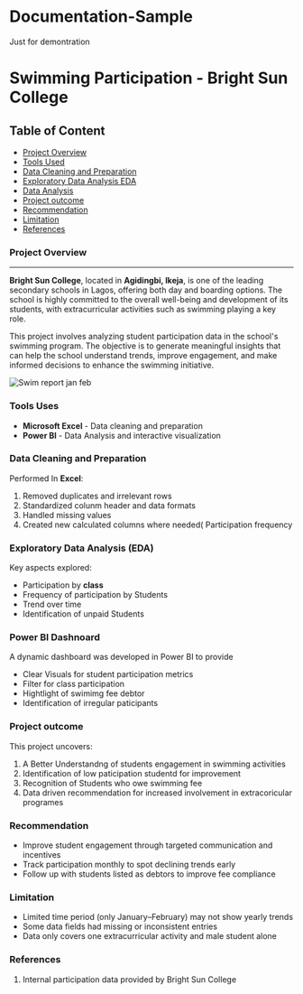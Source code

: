 # Documentation-Sample
Just for demontration
# Swimming Participation  - Bright Sun College 

## Table of Content
- [Project Overview](#project-overview)
- [Tools Used](#tools-used)
- [Data Cleaning and Preparation](#Data-Cleaning-and-Preparation)
- [Exploratory Data Analysis EDA](#Exploratory-Data-Analysis-eda)
- [Data Analysis](#data-analysis)
- [Project outcome](#project-outcome)
- [Recommendation](#recommendation)
- [Limitation ](#Limitation)
- [References ](#References)


### Project Overview
---
**Bright Sun College**, located in **Agidingbi, Ikeja**, is one of the leading secondary schools in Lagos, offering both day and boarding options. The school is highly committed to the overall well-being and development of its students, with extracurricular activities such as swimming playing a key role.

This project involves analyzing student participation data in the school's swimming program. The objective is to generate meaningful insights that can help the school understand trends, improve engagement, and make informed decisions to enhance the swimming initiative.



![Swim report jan feb](https://github.com/user-attachments/assets/e7727fe5-0c53-4ce6-a100-6d2fbce09f6d)

### Tools Uses
- **Microsoft Excel** - Data cleaning and preparation 
- **Power BI** - Data Analysis and interactive visualization 


### Data Cleaning and Preparation
Performed In **Excel**:
1. Removed duplicates and irrelevant rows 
2. Standardized colunm header and data formats 
3. Handled missing values 
4. Created new calculated columns where needed( Participation frequency


### Exploratory Data Analysis (EDA)
Key aspects explored:

 - Participation by **class**
 - Frequency of participation by Students 
 - Trend over time
 - Identification of unpaid Students
  
### Power BI Dashnoard 
A dynamic dashboard was developed in Power BI to provide 

- Clear Visuals for student participation metrics
- Filter for class participation
- Hightlight of swimimg fee debtor
- Identification of irregular paticipants

     
    
  
 ### Project outcome
   This project uncovers:
1. A Better Understandng of students engagement in swimming activities 
2. Identification of low paticipation studentd for improvement 
3. Recognition of Students who owe swimming fee
4. Data driven recommendation for increased involvement in extracoricular programes

### Recommendation
- Improve student engagement through targeted communication and incentives  
- Track participation monthly to spot declining trends early  
- Follow up with students listed as debtors to improve fee compliance

### Limitation 
- Limited time period (only January–February) may not show yearly trends  
- Some data fields had missing or inconsistent entries  
- Data only covers one extracurricular activity and male student alone


### References 
1. Internal participation data provided by Bright Sun College
